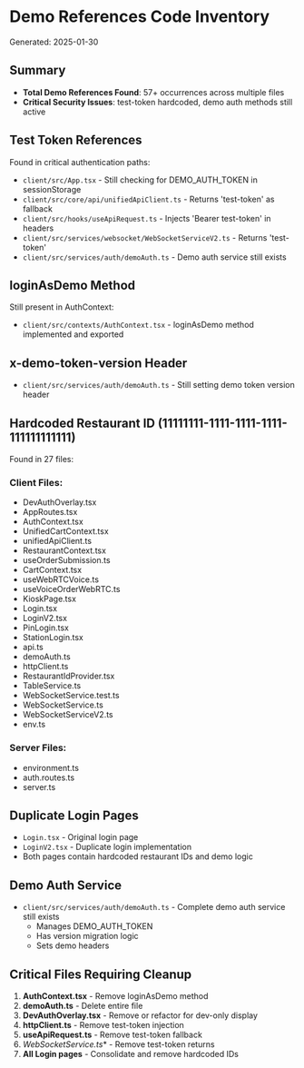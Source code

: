 # Demo References Code Inventory
Generated: 2025-01-30

## Summary
- **Total Demo References Found**: 57+ occurrences across multiple files
- **Critical Security Issues**: test-token hardcoded, demo auth methods still active

## Test Token References
Found in critical authentication paths:
- `client/src/App.tsx` - Still checking for DEMO_AUTH_TOKEN in sessionStorage
- `client/src/core/api/unifiedApiClient.ts` - Returns 'test-token' as fallback
- `client/src/hooks/useApiRequest.ts` - Injects 'Bearer test-token' in headers
- `client/src/services/websocket/WebSocketServiceV2.ts` - Returns 'test-token'
- `client/src/services/auth/demoAuth.ts` - Demo auth service still exists

## loginAsDemo Method
Still present in AuthContext:
- `client/src/contexts/AuthContext.tsx` - loginAsDemo method implemented and exported

## x-demo-token-version Header
- `client/src/services/auth/demoAuth.ts` - Still setting demo token version header

## Hardcoded Restaurant ID (11111111-1111-1111-1111-111111111111)
Found in 27 files:
### Client Files:
- DevAuthOverlay.tsx
- AppRoutes.tsx
- AuthContext.tsx
- UnifiedCartContext.tsx
- unifiedApiClient.ts
- RestaurantContext.tsx
- useOrderSubmission.ts
- CartContext.tsx
- useWebRTCVoice.ts
- useVoiceOrderWebRTC.ts
- KioskPage.tsx
- Login.tsx
- LoginV2.tsx
- PinLogin.tsx
- StationLogin.tsx
- api.ts
- demoAuth.ts
- httpClient.ts
- RestaurantIdProvider.tsx
- TableService.ts
- WebSocketService.test.ts
- WebSocketService.ts
- WebSocketServiceV2.ts
- env.ts

### Server Files:
- environment.ts
- auth.routes.ts
- server.ts

## Duplicate Login Pages
- `Login.tsx` - Original login page
- `LoginV2.tsx` - Duplicate login implementation
- Both pages contain hardcoded restaurant IDs and demo logic

## Demo Auth Service
- `client/src/services/auth/demoAuth.ts` - Complete demo auth service still exists
  - Manages DEMO_AUTH_TOKEN
  - Has version migration logic
  - Sets demo headers

## Critical Files Requiring Cleanup
1. **AuthContext.tsx** - Remove loginAsDemo method
2. **demoAuth.ts** - Delete entire file
3. **DevAuthOverlay.tsx** - Remove or refactor for dev-only display
4. **httpClient.ts** - Remove test-token injection
5. **useApiRequest.ts** - Remove test-token fallback
6. **WebSocketService*.ts** - Remove test-token returns
7. **All Login pages** - Consolidate and remove hardcoded IDs
